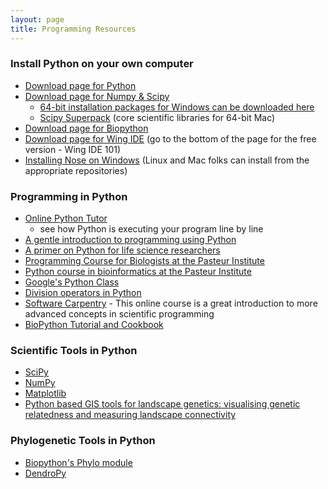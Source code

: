 ```yaml
---
layout: page
title: Programming Resources
---
```


### Install Python on your own computer

-   [Download page for Python](http://www.python.org/download/)
-   [Download page for Numpy
    & Scipy](http://new.scipy.org/download.html)
    -   [64-bit installation packages for Windows can be downloaded
        here](http://www.lfd.uci.edu/~gohlke/pythonlibs/)
    -   [Scipy Superpack](http://fonnesbeck.github.com/ScipySuperpack/)
        (core scientific libraries for 64-bit Mac)
-   [Download page for Biopython](http://biopython.org/wiki/Download)
-   [Download page for Wing
    IDE](http://wingide.com/downloads/wingide-101/) (go to the bottom of
    the page for the free version - Wing IDE 101)
-   [Installing Nose on Windows](installing-nose-windows) (Linux and Mac
    folks can install from the appropriate repositories)

### Programming in Python

-   [Online Python Tutor](http://people.csail.mit.edu/pgbovine/python/)
    - see how Python is executing your program line by line 
-   [A gentle introduction to programming using
    Python](http://ocw.mit.edu/courses/electrical-engineering-and-computer-science/6-189-a-gentle-introduction-to-programming-using-python-january-iap-2008/)
-   [A primer on Python for life science
    researchers](http://www.ploscompbiol.org/article/info:doi/10.1371/journal.pcbi.0030199)
-   [Programming Course for Biologists at the Pasteur
    Institute](http://www.pasteur.fr/formation/infobio/python/)
-   [Python course in bioinformatics at the Pasteur
    Institute](http://www.pasteur.fr/recherche/unites/sis/formation/python/index.html) 
-   [Google's Python
    Class](http://code.google.com/edu/languages/google-python-class/)
-   [Division operators in
    Python](http://www.linuxtopia.org/online_books/programming_books/python_programming/python_ch05s06.html)
-   [Software Carpentry](http://software-carpentry.org) - This online
    course is a great introduction to more advanced concepts in
    scientific programming
-   [BioPython Tutorial and
    Cookbook](http://www.biopython.org/DIST/docs/tutorial/Tutorial.html)

[](http://www.pasteur.fr/formation/infobio/python/)

[](http://code.google.com/edu/languages/google-python-class/)

### Scientific Tools in Python

-   [SciPy](http://www.scipy.org/)
-   [NumPy](http://numpy.scipy.org/)
-   [Matplotlib](http://matplotlib.sourceforge.net/)
-   [Python based GIS tools for landscape genetics: visualising genetic
    relatedness and measuring landscape
    connectivity](http://www3.interscience.wiley.com/journal/123579635/abstract?CRETRY=1&SRETRY=0)

### Phylogenetic Tools in Python

-   [Biopython's Phylo module](http://www.biopython.org/wiki/Phylo)
-   [DendroPy](http://packages.python.org/DendroPy/index.html)

